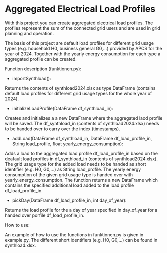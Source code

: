 # Aggregated Electrical Load Profiles
With this project you can create aggregated electrical load profiles. The profiles represent the sum of the connected grid users and are used in grid planning and operation.

The basis of this project are default load profiles for different grid usage types (e.g. household H0, business general G0,...) provided by APCS for the year of 2024. Together with the yearly energy consumption for each type a aggregated profile can be created.


Function description (funktionen.py):

- importSynthload():

Returns the contents of synthload2024.xlsx as type DataFrame (contains default load profiles for different grid usage types for the whole year of 2024).

- initializeLoadProfile(DataFrame df_synthload_in):

Creates and initializes a a new DataFrame where the aggregated laod profile will be saved. The df_synthload_in (contents of synthload2024.xlsx) needs to be handed over to carry over the index (timestamps).

- addLoad(DataFrame df_synthload_in, DataFrame df_load_profile_in, String load_profile, float yearly_energy_consumption):

Adds a load to the aggregated load profile df_load_profile_in based on the deafault load profiles in df_synthload_in (contents of synthload2024.xlsx). The grid usage type for the added load needs to be handed as short identifier (e.g. H0, G0,...) as String load_profile. The yearly energy consumption of the given grid usage type is handed over with yearly_energy_consumption. The function returns a new DataFrame which contains the specified additional load added to the load profile df_load_profile_in.

- pickDay(DataFrame df_load_profile_in, int day_of_year):

Returns the load profile for the a day of year specified in day_of_year for a handed over porfile df_load_profile_in.


How to use:

An example of how to use the functions in funktionen.py is given in example.py.
The different short identifiers (e.g. H0, G0,...) can be found in synthload.xlsx.